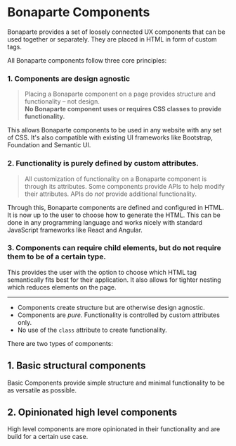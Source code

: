 # Bonaparte Components
Bonaparte provides a set of loosely connected UX components that can be used together or separately. They are placed in HTML in form of custom tags. 

All Bonaparte components follow three core principles:

### 1. Components are design agnostic
> Placing a Bonaparte component on a page provides structure and functionality – not design.<br>
**No Bonaparte component uses or requires CSS classes to provide functionality.**

This allows Bonaparte components to be used in any website with any set of CSS. It's also compatible with existing UI frameworks like Bootstrap, Foundation and Semantic UI.

### 2. Functionality is purely defined by custom attributes.
> All customization of functionality on a Bonaparte component is through its attributes.
Some components provide APIs to help modify their attributes. APIs do *not* provide additional functionality.

Through this, Bonaparte components are defined and configured in HTML. It is now up to the user to choose how to generate the HTML. This can be done in any programming language and works nicely with standard JavaScript frameworks like React and Angular.

### 3. Components can require child elements, but do not require them to be of a certain type.
> 

This provides the user with the option to choose which HTML tag semantically fits best for their application. It also allows for tighter nesting which reduces elements on the page.

---

- Components create structure but are otherwise design agnostic.
- Components are _pure_. Functionality is controlled by custom attributes only.
- No use of the `class` attribute to create functionality.


There are two types of components:

## 1. Basic structural components
Basic Components provide simple structure and minimal functionality to be as versatile as possible.

## 2. Opinionated high level components
High level components are more opinionated in their functionality and are build for a certain use case.